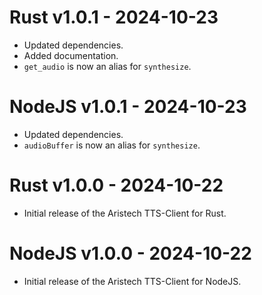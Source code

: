 # Rust v1.0.1 - 2024-10-23
- Updated dependencies.
- Added documentation.
- `get_audio` is now an alias for `synthesize`.

# NodeJS v1.0.1 - 2024-10-23
- Updated dependencies.
- `audioBuffer` is now an alias for `synthesize`.


# Rust v1.0.0 - 2024-10-22
- Initial release of the Aristech TTS-Client for Rust.

# NodeJS v1.0.0 - 2024-10-22
- Initial release of the Aristech TTS-Client for NodeJS.
